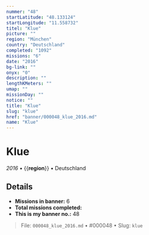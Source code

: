 ```yaml
---
nummer: "48"
startLatitude: "48.133124"
startLongitude: "11.558732"
titel: "Klue"
picture: ""
region: "München"
country: "Deutschland"
completed: "1092"
missions: "6"
date: "2016"
bg-link: ""
onyx: "0"
description: ""
lengthKMeters: ""
umap: ""
missionDay: ""
notice: ""
title: "Klue"
slug: "klue"
href: "banner/000048_klue_2016.md"
name: "Klue"
---
```

# Klue

*2016* • {{__region__}} • Deutschland





## Details

- **Missions in banner:** 6
- **Total missions completed:** 
- **This is my banner no.:** 48






> File: `000048_klue_2016.md` • #000048 • Slug: `klue`
